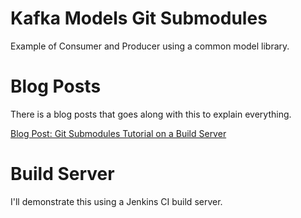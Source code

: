 # Kafka Models Git Submodules
Example of Consumer and Producer using a common model library.

# Blog Posts
There is a blog posts that goes along with this to explain everything.

[Blog Post: Git Submodules Tutorial on a Build Server](https://github.com/mrjamiebowman-blog/Git-Submodules-Tutorial-Build-Server)

# Build Server
I'll demonstrate this using a Jenkins CI build server.

